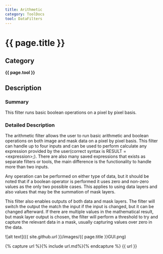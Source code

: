 ```yaml
---
title: Arithmetic
category: ToolDocs 
tool: DataFilters 
---
```


# {{ page.title }} 

## Category

**{{ page.tool }}**

## Description

### Summary

This filter runs basic boolean operations on a pixel by pixel basis.

### Detailed Description

The arithmetic filter allows the user to run basic arithmetic and boolean operations on both image and mask data on a pixel by pixel basis. This filter can handle up to four inputs and can be used to perform calculate any expression provided by the user(correct syntax is RESULT = \<expression\>;). There are also many saved expressions that exists as separate filters or tools, the main difference is the functionality to handle more than two inputs.

Any operation can be performed on either type of data, but it should be noted that if a boolean operator is performed it uses zero and non-zero values as the only two possible cases. This applies to using data layers and also values that may be the summation of mask layers.

This filter also enables outputs of both data and mask layers. The filter will switch the output the match the input if the input is changed, but it can be changed afterward. If there are multiple values in the mathematical result, but mask layer output is chosen, the filter will perform a threshold to try and capture the relevant data in a mask, usually capturing values over zero in the data.

![alt text]({{ site.github.url }}/images/{{ page.title }}GUI.png)

{% capture url %}{% include url.md%}{% endcapture %}
{{ url }}

